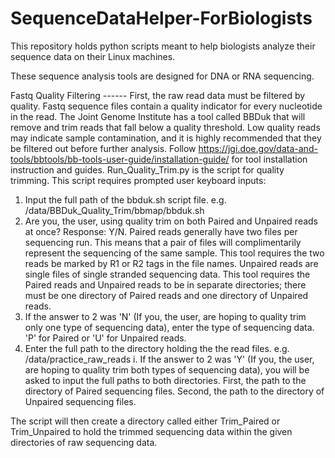 # SequenceDataHelper-ForBiologists
This repository holds python scripts meant to help biologists analyze their sequence data on their Linux machines.

These sequence analysis tools are designed for DNA or RNA sequencing. 

Fastq Quality Filtering ------
  First, the raw read data must be filtered by quality. Fastq sequence files contain a quality indicator for every nucleotide in the read. The Joint Genome Institute has a tool called BBDuk that will remove and trim reads that fall below a quality threshold. Low quality reads may indicate sample contamination, and it is highly recommended that they be filtered out before further analysis. 
Follow https://jgi.doe.gov/data-and-tools/bbtools/bb-tools-user-guide/installation-guide/ for tool installation instruction and guides. 
Run_Quality_Trim.py is the script for quality trimming. This script requires prompted user keyboard inputs:
1. Input the full path of the bbduk.sh script file. e.g. /data/BBDuk_Quality_Trim/bbmap/bbduk.sh
2. Are you, the user, using quality trim on both Paired and Unpaired reads at once? Response: Y/N. Paired reads generally have two files per sequencing run. This means that a pair of files will complimentarily represent the sequencing of the same sample. This tool requires the two reads be marked by R1 or R2 tags in the file names. Unpaired reads are single files of single stranded sequencing data. 
This tool requires the Paired reads and Unpaired reads to be in separate directories; there must be one directory of Paired reads and one directory of Unpaired reads.
3. If the answer to 2 was 'N' (If you, the user, are hoping to quality trim only one type of sequencing data), enter the type of sequencing data. 'P' for Paired or 'U' for Unpaired reads.
4. Enter the full path to the directory holding the the read files. e.g. /data/practice_raw_reads
i. If the answer to 2 was 'Y' (If you, the user, are hoping to quality trim both types of sequencing data), you will be asked to input the full paths to both directories. First, the path to the directory of Paired sequencing files. Second, the path to the directory of Unpaired sequencing files. 

The script will then create a directory called either Trim_Paired or Trim_Unpaired to hold the trimmed sequencing data within the given directories of raw sequencing data. 

